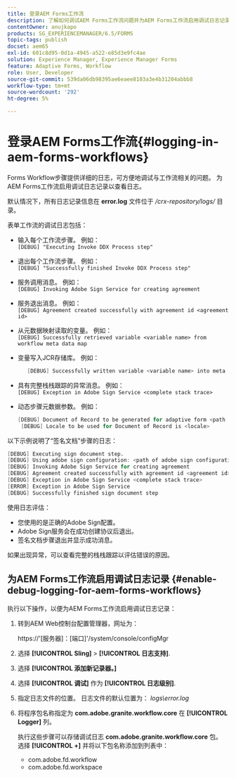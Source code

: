 ```yaml
---
title: 登录AEM Forms工作流
description: 了解如何调试AEM Forms工作流问题并为AEM Forms工作流启用调试日志记录以查看日志。
contentOwner: anujkapo
products: SG_EXPERIENCEMANAGER/6.5/FORMS
topic-tags: publish
docset: aem65
exl-id: 601c8d95-0d1a-4945-a522-e85d3e9fc4ae
solution: Experience Manager, Experience Manager Forms
feature: Adaptive Forms, Workflow
role: User, Developer
source-git-commit: 539da06db98395ae6eaee8103a3e4b31204abbb8
workflow-type: tm+mt
source-wordcount: '292'
ht-degree: 5%

---
```


# 登录AEM Forms工作流{#logging-in-aem-forms-workflows}

Forms Workflow步骤提供详细的日志，可方便地调试与工作流相关的问题。 为AEM Forms工作流启用调试日志记录以查看日志。

默认情况下，所有日志记录信息在 **error.log** 文件位于 */crx-repository/logs/* 目录。

表单工作流的调试日志包括：

* 输入每个工作流步骤。 例如：\
  `[DEBUG] "Executing Invoke DDX Process step"`

* 退出每个工作流步骤。 例如：\
  `[DEBUG] "Successfully finished Invoke DDX Process step"`

* 服务调用消息。 例如：\
  `[DEBUG] Invoking Adobe Sign Service for creating agreement`

* 服务退出消息。 例如：\
  `[DEBUG] Agreement created successfully with agreement id <agreement id>`

* 从元数据映射读取的变量。 例如：\
  `[DEBUG] Successfully retrieved variable <variable name> from workflow meta data map`

* 变量写入JCR存储库。 例如：

  ```verilog
     [DEBUG] Successfully written variable <variable name> into meta data node at <JCR path where meta data is being written>
  ```

* 具有完整栈栈跟踪的异常消息。 例如：\
  `[DEBUG] Exception in Adobe Sign Service <complete stack trace>`

* 动态步骤元数据参数。 例如：

  ```verilog
  [DEBUG] Document of Record to be generated for adaptive form <path of adaptive form>
   [DEBUG] Locale to be used for Document of Record is <locale>
  ```

以下示例说明了“签名文档”步骤的日志：

```verilog
[DEBUG] Executing sign document step.
[DEBUG] Using adobe sign configuration: <path of adobe sign configuration>
[DEBUG] Invoking Adobe Sign Service for creating agreement
[DEBUG] Agreement created successfully with agreement id <agreement id>
[DEBUG] Exception in Adobe Sign Service <complete stack trace>
[ERROR] Exception in Adobe Sign Service
[DEBUG] Successfully finished sign document step
```

使用日志评估：

* 您使用的是正确的Adobe Sign配置。
* Adobe Sign服务会在成功创建协议后退出。
* 签名文档步骤退出并显示成功消息。

如果出现异常，可以查看完整的栈栈跟踪以评估错误的原因。

## 为AEM Forms工作流启用调试日志记录 {#enable-debug-logging-for-aem-forms-workflows}

执行以下操作，以便为AEM Forms工作流启用调试日志记录：

1. 转到AEM Web控制台配置管理器，网址为：

   https://&#39;[服务器]：[端口]&#39;/system/console/configMgr

1. 选择 **[!UICONTROL Sling]** > **[!UICONTROL 日志支持]**.
1. 选择 **[!UICONTROL 添加新记录器。]**
1. 选择 **[!UICONTROL 调试]** 作为 **[!UICONTROL 日志级别]**.
1. 指定日志文件的位置。 日志文件的默认位置为： *logs\error.log*
1. 将程序包名称指定为 **com.adobe.granite.workflow.core** 在 **[!UICONTROL Logger]** 列。

   执行这些步骤可以存储调试日志 **com.adobe.granite.workflow.core** 包。 选择 **[!UICONTROL +]** 并将以下包名称添加到列表中：

   * com.adobe.fd.workflow
   * com.adobe.fd.workspace
